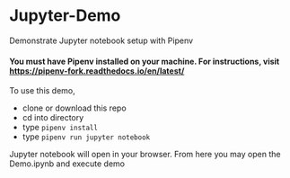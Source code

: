 # Jupyter-Demo
Demonstrate Jupyter notebook setup with Pipenv

#### You must have Pipenv installed on your machine. For instructions, visit https://pipenv-fork.readthedocs.io/en/latest/

To use this demo, 
* clone or download this repo
* cd into directory
* type `pipenv install`
* type `pipenv run jupyter notebook`  

Jupyter notebook will open in your browser. From here you may open the Demo.ipynb and execute demo
